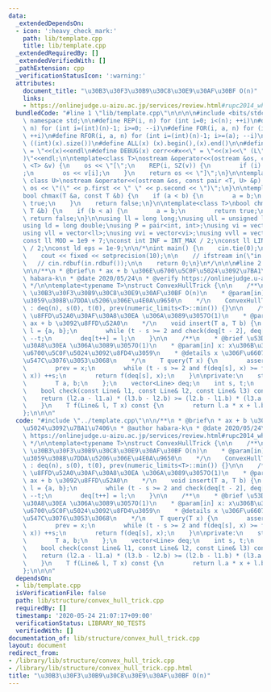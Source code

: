 ```yaml
---
data:
  _extendedDependsOn:
  - icon: ':heavy_check_mark:'
    path: lib/template.cpp
    title: lib/template.cpp
  _extendedRequiredBy: []
  _extendedVerifiedWith: []
  _pathExtension: cpp
  _verificationStatusIcon: ':warning:'
  attributes:
    document_title: "\u30B3\u30F3\u30B9\u30C8\u30E9\u30AF\u30BF O(n)"
    links:
    - https://onlinejudge.u-aizu.ac.jp/services/review.html#rupc2014_whiteboard/4508173
  bundledCode: "#line 1 \"lib/template.cpp\"\n\n\n\n#include <bits/stdc++.h>\n\nusing\
    \ namespace std;\n\n#define REP(i, n) for (int i=0; i<(n); ++i)\n#define RREP(i,\
    \ n) for (int i=(int)(n)-1; i>=0; --i)\n#define FOR(i, a, n) for (int i=(a); i<(n);\
    \ ++i)\n#define RFOR(i, a, n) for (int i=(int)(n)-1; i>=(a); --i)\n\n#define SZ(x)\
    \ ((int)(x).size())\n#define ALL(x) (x).begin(),(x).end()\n\n#define DUMP(x) cerr<<#x<<\"\
    \ = \"<<(x)<<endl\n#define DEBUG(x) cerr<<#x<<\" = \"<<(x)<<\" (L\"<<__LINE__<<\"\
    )\"<<endl;\n\ntemplate<class T>\nostream &operator<<(ostream &os, const vector\
    \ <T> &v) {\n    os << \"[\";\n    REP(i, SZ(v)) {\n        if (i) os << \", \"\
    ;\n        os << v[i];\n    }\n    return os << \"]\";\n}\n\ntemplate<class T,\
    \ class U>\nostream &operator<<(ostream &os, const pair <T, U> &p) {\n    return\
    \ os << \"(\" << p.first << \" \" << p.second << \")\";\n}\n\ntemplate<class T>\n\
    bool chmax(T &a, const T &b) {\n    if (a < b) {\n        a = b;\n        return\
    \ true;\n    }\n    return false;\n}\n\ntemplate<class T>\nbool chmin(T &a, const\
    \ T &b) {\n    if (b < a) {\n        a = b;\n        return true;\n    }\n   \
    \ return false;\n}\n\nusing ll = long long;\nusing ull = unsigned long long;\n\
    using ld = long double;\nusing P = pair<int, int>;\nusing vi = vector<int>;\n\
    using vll = vector<ll>;\nusing vvi = vector<vi>;\nusing vvll = vector<vll>;\n\n\
    const ll MOD = 1e9 + 7;\nconst int INF = INT_MAX / 2;\nconst ll LINF = LLONG_MAX\
    \ / 2;\nconst ld eps = 1e-9;\n\n/*\nint main() {\n    cin.tie(0);\n    ios::sync_with_stdio(false);\n\
    \    cout << fixed << setprecision(10);\n\n    // ifstream in(\"in.txt\");\n \
    \   // cin.rdbuf(in.rdbuf());\n\n    return 0;\n}\n*/\n\n\n#line 2 \"lib/structure/convex_hull_trick.cpp\"\
    \n\n/**\n * @brief\n * ax + b \u306E\u6700\u5C0F\u5024\u3092\u7BA1\u7406\n * @author\
    \ habara-k\n * @date 2020/05/24\n * @verify https://onlinejudge.u-aizu.ac.jp/services/review.html#rupc2014_whiteboard/4508173\n\
    \ */\n\ntemplate<typename T>\nstruct ConvexHullTrick {\n\n    /**\n    * @brief\
    \ \u30B3\u30F3\u30B9\u30C8\u30E9\u30AF\u30BF O(n)\n    * @param[in] n: \u8FFD\u52A0\
    \u3059\u308B\u7DDA\u5206\u306E\u4E0A\u9650\n    */\n    ConvexHullTrick(int n)\
    \ : deq(n), s(0), t(0), prev(numeric_limits<T>::min()) {}\n\n    /**\n    * @brief\
    \ \u8FFD\u52A0\u30AF\u30A8\u30EA \u306A\u3089\u3057O(1)\n    * @param[in] a, b:\
    \ ax + b \u3092\u8FFD\u52A0\n    */\n    void insert(T a, T b) {\n        Line\
    \ l = {a, b};\n        while (t - s >= 2 and check(deq[t - 2], deq[t - 1], l))\
    \ --t;\n        deq[t++] = l;\n    }\n\n    /**\n    * @brief \u53D6\u5F97\u30AF\
    \u30A8\u30EA \u306A\u3089\u3057O(1)\n    * @param[in] x: x\u306B\u304A\u3051\u308B\
    \u6700\u5C0F\u5024\u3092\u8FD4\u3059\n    * @details x \u306F\u6607\u9806\u306B\
    \u547C\u3076\u3053\u3068\n    */\n    T query(T x) {\n        assert(prev <= x);\n\
    \        prev = x;\n        while (t - s >= 2 and f(deq[s], x) >= f(deq[s + 1],\
    \ x)) ++s;\n        return f(deq[s], x);\n    }\n\nprivate:\n    struct Line {\n\
    \        T a, b;\n    };\n    vector<Line> deq;\n    int s, t;\n    T prev;\n\n\
    \    bool check(const Line& l1, const Line& l2, const Line& l3) const {\n    \
    \    return (l2.a - l1.a) * (l3.b - l2.b) >= (l2.b - l1.b) * (l3.a - l2.a);\n\
    \    }\n    T f(Line& l, T x) const {\n        return l.a * x + l.b;\n    }\n\
    };\n\n\n"
  code: "#include \"../template.cpp\"\n\n/**\n * @brief\n * ax + b \u306E\u6700\u5C0F\
    \u5024\u3092\u7BA1\u7406\n * @author habara-k\n * @date 2020/05/24\n * @verify\
    \ https://onlinejudge.u-aizu.ac.jp/services/review.html#rupc2014_whiteboard/4508173\n\
    \ */\n\ntemplate<typename T>\nstruct ConvexHullTrick {\n\n    /**\n    * @brief\
    \ \u30B3\u30F3\u30B9\u30C8\u30E9\u30AF\u30BF O(n)\n    * @param[in] n: \u8FFD\u52A0\
    \u3059\u308B\u7DDA\u5206\u306E\u4E0A\u9650\n    */\n    ConvexHullTrick(int n)\
    \ : deq(n), s(0), t(0), prev(numeric_limits<T>::min()) {}\n\n    /**\n    * @brief\
    \ \u8FFD\u52A0\u30AF\u30A8\u30EA \u306A\u3089\u3057O(1)\n    * @param[in] a, b:\
    \ ax + b \u3092\u8FFD\u52A0\n    */\n    void insert(T a, T b) {\n        Line\
    \ l = {a, b};\n        while (t - s >= 2 and check(deq[t - 2], deq[t - 1], l))\
    \ --t;\n        deq[t++] = l;\n    }\n\n    /**\n    * @brief \u53D6\u5F97\u30AF\
    \u30A8\u30EA \u306A\u3089\u3057O(1)\n    * @param[in] x: x\u306B\u304A\u3051\u308B\
    \u6700\u5C0F\u5024\u3092\u8FD4\u3059\n    * @details x \u306F\u6607\u9806\u306B\
    \u547C\u3076\u3053\u3068\n    */\n    T query(T x) {\n        assert(prev <= x);\n\
    \        prev = x;\n        while (t - s >= 2 and f(deq[s], x) >= f(deq[s + 1],\
    \ x)) ++s;\n        return f(deq[s], x);\n    }\n\nprivate:\n    struct Line {\n\
    \        T a, b;\n    };\n    vector<Line> deq;\n    int s, t;\n    T prev;\n\n\
    \    bool check(const Line& l1, const Line& l2, const Line& l3) const {\n    \
    \    return (l2.a - l1.a) * (l3.b - l2.b) >= (l2.b - l1.b) * (l3.a - l2.a);\n\
    \    }\n    T f(Line& l, T x) const {\n        return l.a * x + l.b;\n    }\n\
    };\n\n\n"
  dependsOn:
  - lib/template.cpp
  isVerificationFile: false
  path: lib/structure/convex_hull_trick.cpp
  requiredBy: []
  timestamp: '2020-05-24 21:07:17+09:00'
  verificationStatus: LIBRARY_NO_TESTS
  verifiedWith: []
documentation_of: lib/structure/convex_hull_trick.cpp
layout: document
redirect_from:
- /library/lib/structure/convex_hull_trick.cpp
- /library/lib/structure/convex_hull_trick.cpp.html
title: "\u30B3\u30F3\u30B9\u30C8\u30E9\u30AF\u30BF O(n)"
---
```

